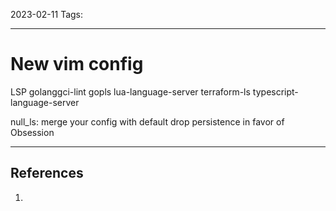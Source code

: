 2023-02-11
Tags:

---
# New vim config
LSP
  golanggci-lint
  gopls
  lua-language-server
  terraform-ls
  typescript-language-server

null_ls: merge your config with default
drop persistence in favor of Obsession

---
## References
1. 
